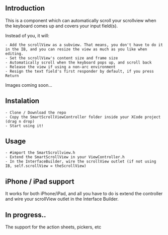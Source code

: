 ## Introduction
This is a component which can automatically scroll your scrollview when the keyboard comes up and covers your input field(s).

Instead of you, it will:

    - Add the scrollView as a subview. That means, you don't have to do it in the IB, and you can resize the view as much as you like when editing.
    - Set the scrollView's content size and frame size
    - Automatically scroll when the keyboard pops up, and scroll back
    - Release the view if using a non-arc environment
    - Resign the text field's first responder by default, if you press Return

Images coming soon... 

## Instalation
    - Clone / Download the repo
    - Copy the SmartScrollViewController folder inside your XCode project (drag n drop)
    - Start using it!

## Usage
    - #import the SmartScrollview.h
    - Extend the SmartScrollView in your ViewController.h
    - In the InterfaceBuilder, wire the scrollView outlet (if not using IB, self.scrollView = theScrollView)

## iPhone / iPad support
It works for both iPhone/iPad, and all you have to do is extend the controller and wire your scrollView outlet in the Interface Builder.

## In progress..
The support for the action sheets, pickers, etc
